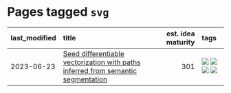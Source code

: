 # Pages tagged `svg`

|last_modified|title|est. idea maturity|tags
|:---|:---|---:|:---|
|2023-06-23|[Seed differentiable vectorization with paths inferred from semantic segmentation](../vectorize_anything.md)|301|[![](https://img.shields.io/badge/tag-experimentation-c4fb38)](../tags/experimentation.md) [![](https://img.shields.io/badge/tag-segmentation-d5ffe)](../tags/segmentation.md) [![](https://img.shields.io/badge/tag-svg-a68128)](../tags/svg.md) [![](https://img.shields.io/badge/tag-tooling-35b163)](../tags/tooling.md)|